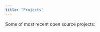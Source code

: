 ```yaml
---
title: "Projects"
---
```

<script setup>
    import Projects from "../components/Projects.vue"
</script>

Some of most recent open source projects:

<Projects />